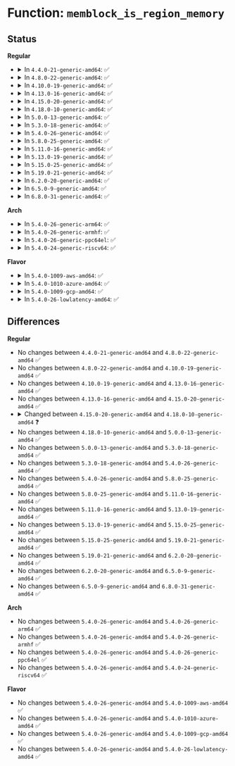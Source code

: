 # Function: <code>memblock_is_region_memory</code>

## Status
<b>Regular</b>
<ul>
<li>
<details>
<summary>In <code>4.4.0-21-generic-amd64</code>: ✅</summary>

```c
int memblock_is_region_memory(phys_addr_t base, phys_addr_t size)
```

```json
{
  "name": "memblock_is_region_memory",
  "collision_type": "Unique Global",
  "inline_type": "No",
  "funcs": [
    {
      "addr": 18446744071587360039,
      "name": "memblock_is_region_memory",
      "external": true,
      "loc": "mm/memblock.c:1549",
      "file": "mm/memblock.c",
      "inline": "seen, unknown",
      "caller_inline": [],
      "caller_func": [
        "arch/x86/mm/init.c:adjust_range_page_size_mask",
        "arch/x86/mm/init.c:adjust_range_page_size_mask"
      ]
    }
  ],
  "symbols": [
    {
      "addr": 18446744071587360039,
      "name": "memblock_is_region_memory",
      "section": ".text",
      "bind": "STB_GLOBAL",
      "size": 102
    }
  ]
}
```
</details>
</li>
<li>
<details>
<summary>In <code>4.8.0-22-generic-amd64</code>: ✅</summary>

```c
int memblock_is_region_memory(phys_addr_t base, phys_addr_t size)
```

```json
{
  "name": "memblock_is_region_memory",
  "collision_type": "Unique Global",
  "inline_type": "No",
  "funcs": [
    {
      "addr": 18446744071587861070,
      "name": "memblock_is_region_memory",
      "external": true,
      "loc": "mm/memblock.c:1606",
      "file": "mm/memblock.c",
      "inline": "seen, unknown",
      "caller_inline": [],
      "caller_func": [
        "arch/x86/mm/init.c:adjust_range_page_size_mask",
        "arch/x86/mm/init.c:adjust_range_page_size_mask"
      ]
    }
  ],
  "symbols": [
    {
      "addr": 18446744071587861070,
      "name": "memblock_is_region_memory",
      "section": ".text",
      "bind": "STB_GLOBAL",
      "size": 100
    }
  ]
}
```
</details>
</li>
<li>
<details>
<summary>In <code>4.10.0-19-generic-amd64</code>: ✅</summary>

```c
int memblock_is_region_memory(phys_addr_t base, phys_addr_t size)
```

```json
{
  "name": "memblock_is_region_memory",
  "collision_type": "Unique Global",
  "inline_type": "No",
  "funcs": [
    {
      "addr": 18446744071588075782,
      "name": "memblock_is_region_memory",
      "external": true,
      "loc": "mm/memblock.c:1611",
      "file": "mm/memblock.c",
      "inline": "seen, unknown",
      "caller_inline": [],
      "caller_func": [
        "arch/x86/mm/init.c:adjust_range_page_size_mask",
        "arch/x86/mm/init.c:adjust_range_page_size_mask"
      ]
    }
  ],
  "symbols": [
    {
      "addr": 18446744071588075782,
      "name": "memblock_is_region_memory",
      "section": ".text",
      "bind": "STB_GLOBAL",
      "size": 100
    }
  ]
}
```
</details>
</li>
<li>
<details>
<summary>In <code>4.13.0-16-generic-amd64</code>: ✅</summary>

```c
int memblock_is_region_memory(phys_addr_t base, phys_addr_t size)
```

```json
{
  "name": "memblock_is_region_memory",
  "collision_type": "Unique Global",
  "inline_type": "No",
  "funcs": [
    {
      "addr": 18446744071588302295,
      "name": "memblock_is_region_memory",
      "external": true,
      "loc": "mm/memblock.c:1647",
      "file": "mm/memblock.c",
      "inline": "seen, unknown",
      "caller_inline": [],
      "caller_func": [
        "arch/x86/mm/init.c:adjust_range_page_size_mask",
        "arch/x86/mm/init.c:adjust_range_page_size_mask"
      ]
    }
  ],
  "symbols": [
    {
      "addr": 18446744071588302295,
      "name": "memblock_is_region_memory",
      "section": ".text",
      "bind": "STB_GLOBAL",
      "size": 96
    }
  ]
}
```
</details>
</li>
<li>
<details>
<summary>In <code>4.15.0-20-generic-amd64</code>: ✅</summary>

```c
int memblock_is_region_memory(phys_addr_t base, phys_addr_t size)
```

```json
{
  "name": "memblock_is_region_memory",
  "collision_type": "Unique Global",
  "inline_type": "No",
  "funcs": [
    {
      "addr": 18446744071588867433,
      "name": "memblock_is_region_memory",
      "external": true,
      "loc": "mm/memblock.c:1665",
      "file": "mm/memblock.c",
      "inline": "seen, unknown",
      "caller_inline": [],
      "caller_func": [
        "arch/x86/mm/init.c:adjust_range_page_size_mask",
        "arch/x86/mm/init.c:adjust_range_page_size_mask"
      ]
    }
  ],
  "symbols": [
    {
      "addr": 18446744071588867433,
      "name": "memblock_is_region_memory",
      "section": ".text",
      "bind": "STB_GLOBAL",
      "size": 96
    }
  ]
}
```
</details>
</li>
<li>
<details>
<summary>In <code>4.18.0-10-generic-amd64</code>: ✅</summary>

```c
bool memblock_is_region_memory(phys_addr_t base, phys_addr_t size)
```

```json
{
  "name": "memblock_is_region_memory",
  "collision_type": "Unique Global",
  "inline_type": "No",
  "funcs": [
    {
      "addr": 18446744071589246514,
      "name": "memblock_is_region_memory",
      "external": true,
      "loc": "mm/memblock.c:1675",
      "file": "mm/memblock.c",
      "inline": "seen, unknown",
      "caller_inline": [],
      "caller_func": [
        "arch/x86/mm/init.c:adjust_range_page_size_mask",
        "arch/x86/mm/init.c:adjust_range_page_size_mask"
      ]
    }
  ],
  "symbols": [
    {
      "addr": 18446744071589246514,
      "name": "memblock_is_region_memory",
      "section": ".text",
      "bind": "STB_GLOBAL",
      "size": 94
    }
  ]
}
```
</details>
</li>
<li>
<details>
<summary>In <code>5.0.0-13-generic-amd64</code>: ✅</summary>

```c
bool memblock_is_region_memory(phys_addr_t base, phys_addr_t size)
```

```json
{
  "name": "memblock_is_region_memory",
  "collision_type": "Unique Global",
  "inline_type": "No",
  "funcs": [
    {
      "addr": 18446744071589488840,
      "name": "memblock_is_region_memory",
      "external": true,
      "loc": "mm/memblock.c:1775",
      "file": "mm/memblock.c",
      "inline": "seen, unknown",
      "caller_inline": [],
      "caller_func": [
        "arch/x86/mm/init.c:adjust_range_page_size_mask",
        "arch/x86/mm/init.c:adjust_range_page_size_mask"
      ]
    }
  ],
  "symbols": [
    {
      "addr": 18446744071589488840,
      "name": "memblock_is_region_memory",
      "section": ".text",
      "bind": "STB_GLOBAL",
      "size": 94
    }
  ]
}
```
</details>
</li>
<li>
<details>
<summary>In <code>5.3.0-18-generic-amd64</code>: ✅</summary>

```c
bool memblock_is_region_memory(phys_addr_t base, phys_addr_t size)
```

```json
{
  "name": "memblock_is_region_memory",
  "collision_type": "Unique Global",
  "inline_type": "No",
  "funcs": [
    {
      "addr": 18446744071589949569,
      "name": "memblock_is_region_memory",
      "external": true,
      "loc": "mm/memblock.c:1776",
      "file": "mm/memblock.c",
      "inline": "seen, unknown",
      "caller_inline": [],
      "caller_func": [
        "arch/x86/mm/init.c:adjust_range_page_size_mask",
        "arch/x86/mm/init.c:adjust_range_page_size_mask"
      ]
    }
  ],
  "symbols": [
    {
      "addr": 18446744071589949569,
      "name": "memblock_is_region_memory",
      "section": ".text",
      "bind": "STB_GLOBAL",
      "size": 94
    }
  ]
}
```
</details>
</li>
<li>
<details>
<summary>In <code>5.4.0-26-generic-amd64</code>: ✅</summary>

```c
bool memblock_is_region_memory(phys_addr_t base, phys_addr_t size)
```

```json
{
  "name": "memblock_is_region_memory",
  "collision_type": "Unique Global",
  "inline_type": "No",
  "funcs": [
    {
      "addr": 18446744071590177009,
      "name": "memblock_is_region_memory",
      "external": true,
      "loc": "mm/memblock.c:1776",
      "file": "mm/memblock.c",
      "inline": "seen, unknown",
      "caller_inline": [],
      "caller_func": [
        "arch/x86/mm/init.c:adjust_range_page_size_mask",
        "arch/x86/mm/init.c:adjust_range_page_size_mask"
      ]
    }
  ],
  "symbols": [
    {
      "addr": 18446744071590177009,
      "name": "memblock_is_region_memory",
      "section": ".text",
      "bind": "STB_GLOBAL",
      "size": 94
    }
  ]
}
```
</details>
</li>
<li>
<details>
<summary>In <code>5.8.0-25-generic-amd64</code>: ✅</summary>

```c
bool memblock_is_region_memory(phys_addr_t base, phys_addr_t size)
```

```json
{
  "name": "memblock_is_region_memory",
  "collision_type": "Unique Global",
  "inline_type": "No",
  "funcs": [
    {
      "addr": 18446744071591195327,
      "name": "memblock_is_region_memory",
      "external": true,
      "loc": "mm/memblock.c:1828",
      "file": "mm/memblock.c",
      "inline": "seen, unknown",
      "caller_inline": [],
      "caller_func": [
        "arch/x86/mm/init.c:adjust_range_page_size_mask",
        "arch/x86/mm/init.c:adjust_range_page_size_mask"
      ]
    }
  ],
  "symbols": [
    {
      "addr": 18446744071591195327,
      "name": "memblock_is_region_memory",
      "section": ".text",
      "bind": "STB_GLOBAL",
      "size": 87
    }
  ]
}
```
</details>
</li>
<li>
<details>
<summary>In <code>5.11.0-16-generic-amd64</code>: ✅</summary>

```c
bool memblock_is_region_memory(phys_addr_t base, phys_addr_t size)
```

```json
{
  "name": "memblock_is_region_memory",
  "collision_type": "Unique Global",
  "inline_type": "No",
  "funcs": [
    {
      "addr": 18446744071591690209,
      "name": "memblock_is_region_memory",
      "external": true,
      "loc": "mm/memblock.c:1773",
      "file": "mm/memblock.c",
      "inline": "seen, unknown",
      "caller_inline": [],
      "caller_func": [
        "arch/x86/mm/init.c:adjust_range_page_size_mask",
        "arch/x86/mm/init.c:adjust_range_page_size_mask"
      ]
    }
  ],
  "symbols": [
    {
      "addr": 18446744071591690209,
      "name": "memblock_is_region_memory",
      "section": ".text",
      "bind": "STB_GLOBAL",
      "size": 87
    }
  ]
}
```
</details>
</li>
<li>
<details>
<summary>In <code>5.13.0-19-generic-amd64</code>: ✅</summary>

```c
bool memblock_is_region_memory(phys_addr_t base, phys_addr_t size)
```

```json
{
  "name": "memblock_is_region_memory",
  "collision_type": "Unique Global",
  "inline_type": "No",
  "funcs": [
    {
      "addr": 18446744071591633058,
      "name": "memblock_is_region_memory",
      "external": true,
      "loc": "mm/memblock.c:1774",
      "file": "mm/memblock.c",
      "inline": "seen, unknown",
      "caller_inline": [],
      "caller_func": [
        "init/initramfs.c:reserve_initrd_mem",
        "arch/x86/mm/init.c:adjust_range_page_size_mask",
        "arch/x86/mm/init.c:adjust_range_page_size_mask"
      ]
    }
  ],
  "symbols": [
    {
      "addr": 18446744071591633058,
      "name": "memblock_is_region_memory",
      "section": ".text",
      "bind": "STB_GLOBAL",
      "size": 87
    }
  ]
}
```
</details>
</li>
<li>
<details>
<summary>In <code>5.15.0-25-generic-amd64</code>: ✅</summary>

```c
bool memblock_is_region_memory(phys_addr_t base, phys_addr_t size)
```

```json
{
  "name": "memblock_is_region_memory",
  "collision_type": "Unique Global",
  "inline_type": "No",
  "funcs": [
    {
      "addr": 18446744071592807084,
      "name": "memblock_is_region_memory",
      "external": true,
      "loc": "mm/memblock.c:1802",
      "file": "mm/memblock.c",
      "inline": "seen, unknown",
      "caller_inline": [],
      "caller_func": [
        "init/initramfs.c:reserve_initrd_mem",
        "arch/x86/mm/init.c:adjust_range_page_size_mask",
        "arch/x86/mm/init.c:adjust_range_page_size_mask"
      ]
    }
  ],
  "symbols": [
    {
      "addr": 18446744071592807084,
      "name": "memblock_is_region_memory",
      "section": ".text",
      "bind": "STB_GLOBAL",
      "size": 87
    }
  ]
}
```
</details>
</li>
<li>
<details>
<summary>In <code>5.19.0-21-generic-amd64</code>: ✅</summary>

```c
bool memblock_is_region_memory(phys_addr_t base, phys_addr_t size)
```

```json
{
  "name": "memblock_is_region_memory",
  "collision_type": "Unique Global",
  "inline_type": "No",
  "funcs": [
    {
      "addr": 18446744071594708128,
      "name": "memblock_is_region_memory",
      "external": true,
      "loc": "mm/memblock.c:1809",
      "file": "mm/memblock.c",
      "inline": "seen, unknown",
      "caller_inline": [],
      "caller_func": [
        "init/initramfs.c:reserve_initrd_mem",
        "arch/x86/mm/init.c:adjust_range_page_size_mask",
        "arch/x86/mm/init.c:adjust_range_page_size_mask"
      ]
    }
  ],
  "symbols": [
    {
      "addr": 18446744071594708128,
      "name": "memblock_is_region_memory",
      "section": ".text",
      "bind": "STB_GLOBAL",
      "size": 96
    }
  ]
}
```
</details>
</li>
<li>
<details>
<summary>In <code>6.2.0-20-generic-amd64</code>: ✅</summary>

```c
bool memblock_is_region_memory(phys_addr_t base, phys_addr_t size)
```

```json
{
  "name": "memblock_is_region_memory",
  "collision_type": "Unique Global",
  "inline_type": "No",
  "funcs": [
    {
      "addr": 18446744071596451760,
      "name": "memblock_is_region_memory",
      "external": true,
      "loc": "mm/memblock.c:1827",
      "file": "mm/memblock.c",
      "inline": "seen, unknown",
      "caller_inline": [],
      "caller_func": [
        "init/initramfs.c:reserve_initrd_mem",
        "arch/x86/mm/init.c:adjust_range_page_size_mask",
        "arch/x86/mm/init.c:adjust_range_page_size_mask"
      ]
    }
  ],
  "symbols": [
    {
      "addr": 18446744071596451760,
      "name": "memblock_is_region_memory",
      "section": ".text",
      "bind": "STB_GLOBAL",
      "size": 133
    }
  ]
}
```
</details>
</li>
<li>
<details>
<summary>In <code>6.5.0-9-generic-amd64</code>: ✅</summary>

```c
bool memblock_is_region_memory(phys_addr_t base, phys_addr_t size)
```

```json
{
  "name": "memblock_is_region_memory",
  "collision_type": "Unique Global",
  "inline_type": "No",
  "funcs": [
    {
      "addr": 18446744071596993088,
      "name": "memblock_is_region_memory",
      "external": true,
      "loc": "mm/memblock.c:1849",
      "file": "mm/memblock.c",
      "inline": "seen, unknown",
      "caller_inline": [],
      "caller_func": [
        "init/initramfs.c:reserve_initrd_mem",
        "arch/x86/mm/init.c:adjust_range_page_size_mask",
        "arch/x86/mm/init.c:adjust_range_page_size_mask"
      ]
    }
  ],
  "symbols": [
    {
      "addr": 18446744071596993088,
      "name": "memblock_is_region_memory",
      "section": ".text",
      "bind": "STB_GLOBAL",
      "size": 133
    }
  ]
}
```
</details>
</li>
<li>
<details>
<summary>In <code>6.8.0-31-generic-amd64</code>: ✅</summary>

```c
bool memblock_is_region_memory(phys_addr_t base, phys_addr_t size)
```

```json
{
  "name": "memblock_is_region_memory",
  "collision_type": "Unique Global",
  "inline_type": "No",
  "funcs": [
    {
      "addr": 18446744071597922480,
      "name": "memblock_is_region_memory",
      "external": true,
      "loc": "mm/memblock.c:1907",
      "file": "mm/memblock.c",
      "inline": "seen, unknown",
      "caller_inline": [],
      "caller_func": [
        "init/initramfs.c:reserve_initrd_mem",
        "arch/x86/mm/init.c:adjust_range_page_size_mask",
        "arch/x86/mm/init.c:adjust_range_page_size_mask"
      ]
    }
  ],
  "symbols": [
    {
      "addr": 18446744071597922480,
      "name": "memblock_is_region_memory",
      "section": ".text",
      "bind": "STB_GLOBAL",
      "size": 133
    }
  ]
}
```
</details>
</li>
</ul>
<b>Arch</b>
<ul>
<li>
<details>
<summary>In <code>5.4.0-26-generic-arm64</code>: ✅</summary>

```c
bool memblock_is_region_memory(phys_addr_t base, phys_addr_t size)
```

```json
{
  "name": "memblock_is_region_memory",
  "collision_type": "Unique Global",
  "inline_type": "No",
  "funcs": [
    {
      "addr": 18446603336492897032,
      "name": "memblock_is_region_memory",
      "external": true,
      "loc": "mm/memblock.c:1776",
      "file": "mm/memblock.c",
      "inline": "seen, unknown",
      "caller_inline": [],
      "caller_func": [
        "arch/arm64/mm/init.c:arm64_memblock_init",
        "arch/arm64/mm/mmap.c:valid_phys_addr_range"
      ]
    }
  ],
  "symbols": [
    {
      "addr": 18446603336492897032,
      "name": "memblock_is_region_memory",
      "section": ".text",
      "bind": "STB_GLOBAL",
      "size": 176
    }
  ]
}
```
</details>
</li>
<li>
<details>
<summary>In <code>5.4.0-26-generic-armhf</code>: ✅</summary>

```c
bool memblock_is_region_memory(phys_addr_t base, phys_addr_t size)
```

```json
{
  "name": "memblock_is_region_memory",
  "collision_type": "Unique Global",
  "inline_type": "No",
  "funcs": [
    {
      "addr": 3226693216,
      "name": "memblock_is_region_memory",
      "external": true,
      "loc": "mm/memblock.c:1776",
      "file": "mm/memblock.c",
      "inline": "seen, unknown",
      "caller_inline": [],
      "caller_func": [
        "arch/arm/kernel/machine_kexec.c:machine_kexec_prepare",
        "arch/arm/mm/init.c:arm_memblock_init",
        "arch/arm/mach-shmobile/setup-rcar-gen2.c:rcar_gen2_reserve"
      ]
    }
  ],
  "symbols": [
    {
      "addr": 3226693216,
      "name": "memblock_is_region_memory",
      "section": ".text",
      "bind": "STB_GLOBAL",
      "size": 156
    }
  ]
}
```
</details>
</li>
<li>
<details>
<summary>In <code>5.4.0-26-generic-ppc64el</code>: ✅</summary>

```c
bool memblock_is_region_memory(phys_addr_t base, phys_addr_t size)
```

```json
{
  "name": "memblock_is_region_memory",
  "collision_type": "Unique Global",
  "inline_type": "No",
  "funcs": [
    {
      "addr": 13835058055286296880,
      "name": "memblock_is_region_memory",
      "external": true,
      "loc": "mm/memblock.c:1776",
      "file": "mm/memblock.c",
      "inline": "seen, unknown",
      "caller_inline": [],
      "caller_func": [
        "arch/powerpc/kernel/crash_dump.c:copy_oldmem_page",
        "arch/powerpc/kernel/machine_kexec.c:reserve_crashkernel"
      ]
    }
  ],
  "symbols": [
    {
      "addr": 13835058055286296880,
      "name": "memblock_is_region_memory",
      "section": ".text",
      "bind": "STB_GLOBAL",
      "size": 220
    }
  ]
}
```
</details>
</li>
<li>
<details>
<summary>In <code>5.4.0-24-generic-riscv64</code>: ✅</summary>

```c
bool memblock_is_region_memory(phys_addr_t base, phys_addr_t size)
```

```json
{
  "name": "memblock_is_region_memory",
  "collision_type": "Unique Global",
  "inline_type": "No",
  "funcs": [
    {
      "addr": 18446743936270895822,
      "name": "memblock_is_region_memory",
      "external": true,
      "loc": "mm/memblock.c:1776",
      "file": "mm/memblock.c",
      "inline": "seen, unknown",
      "caller_inline": [],
      "caller_func": []
    }
  ],
  "symbols": [
    {
      "addr": 18446743936270895822,
      "name": "memblock_is_region_memory",
      "section": ".init.text",
      "bind": "STB_GLOBAL",
      "size": 104
    }
  ]
}
```
</details>
</li>
</ul>
<b>Flavor</b>
<ul>
<li>
<details>
<summary>In <code>5.4.0-1009-aws-amd64</code>: ✅</summary>

```c
bool memblock_is_region_memory(phys_addr_t base, phys_addr_t size)
```

```json
{
  "name": "memblock_is_region_memory",
  "collision_type": "Unique Global",
  "inline_type": "No",
  "funcs": [
    {
      "addr": 18446744071589779297,
      "name": "memblock_is_region_memory",
      "external": true,
      "loc": "mm/memblock.c:1776",
      "file": "mm/memblock.c",
      "inline": "seen, unknown",
      "caller_inline": [],
      "caller_func": [
        "arch/x86/mm/init.c:adjust_range_page_size_mask",
        "arch/x86/mm/init.c:adjust_range_page_size_mask"
      ]
    }
  ],
  "symbols": [
    {
      "addr": 18446744071589779297,
      "name": "memblock_is_region_memory",
      "section": ".text",
      "bind": "STB_GLOBAL",
      "size": 94
    }
  ]
}
```
</details>
</li>
<li>
<details>
<summary>In <code>5.4.0-1010-azure-amd64</code>: ✅</summary>

```c
bool memblock_is_region_memory(phys_addr_t base, phys_addr_t size)
```

```json
{
  "name": "memblock_is_region_memory",
  "collision_type": "Unique Global",
  "inline_type": "No",
  "funcs": [
    {
      "addr": 18446744071589502120,
      "name": "memblock_is_region_memory",
      "external": true,
      "loc": "mm/memblock.c:1776",
      "file": "mm/memblock.c",
      "inline": "seen, unknown",
      "caller_inline": [],
      "caller_func": [
        "arch/x86/mm/init.c:adjust_range_page_size_mask",
        "arch/x86/mm/init.c:adjust_range_page_size_mask"
      ]
    }
  ],
  "symbols": [
    {
      "addr": 18446744071589502120,
      "name": "memblock_is_region_memory",
      "section": ".text",
      "bind": "STB_GLOBAL",
      "size": 94
    }
  ]
}
```
</details>
</li>
<li>
<details>
<summary>In <code>5.4.0-1009-gcp-amd64</code>: ✅</summary>

```c
bool memblock_is_region_memory(phys_addr_t base, phys_addr_t size)
```

```json
{
  "name": "memblock_is_region_memory",
  "collision_type": "Unique Global",
  "inline_type": "No",
  "funcs": [
    {
      "addr": 18446744071590222705,
      "name": "memblock_is_region_memory",
      "external": true,
      "loc": "mm/memblock.c:1776",
      "file": "mm/memblock.c",
      "inline": "seen, unknown",
      "caller_inline": [],
      "caller_func": [
        "arch/x86/mm/init.c:adjust_range_page_size_mask",
        "arch/x86/mm/init.c:adjust_range_page_size_mask"
      ]
    }
  ],
  "symbols": [
    {
      "addr": 18446744071590222705,
      "name": "memblock_is_region_memory",
      "section": ".text",
      "bind": "STB_GLOBAL",
      "size": 94
    }
  ]
}
```
</details>
</li>
<li>
<details>
<summary>In <code>5.4.0-26-lowlatency-amd64</code>: ✅</summary>

```c
bool memblock_is_region_memory(phys_addr_t base, phys_addr_t size)
```

```json
{
  "name": "memblock_is_region_memory",
  "collision_type": "Unique Global",
  "inline_type": "No",
  "funcs": [
    {
      "addr": 18446744071590273063,
      "name": "memblock_is_region_memory",
      "external": true,
      "loc": "mm/memblock.c:1776",
      "file": "mm/memblock.c",
      "inline": "seen, unknown",
      "caller_inline": [],
      "caller_func": [
        "arch/x86/mm/init.c:adjust_range_page_size_mask",
        "arch/x86/mm/init.c:adjust_range_page_size_mask"
      ]
    }
  ],
  "symbols": [
    {
      "addr": 18446744071590273063,
      "name": "memblock_is_region_memory",
      "section": ".text",
      "bind": "STB_GLOBAL",
      "size": 94
    }
  ]
}
```
</details>
</li>
</ul>

## Differences
<b>Regular</b>
<ul>
<li>
No changes between <code>4.4.0-21-generic-amd64</code> and <code>4.8.0-22-generic-amd64</code> ✅
</li>
<li>
No changes between <code>4.8.0-22-generic-amd64</code> and <code>4.10.0-19-generic-amd64</code> ✅
</li>
<li>
No changes between <code>4.10.0-19-generic-amd64</code> and <code>4.13.0-16-generic-amd64</code> ✅
</li>
<li>
No changes between <code>4.13.0-16-generic-amd64</code> and <code>4.15.0-20-generic-amd64</code> ✅
</li>
<li>
<details>
<summary>Changed between <code>4.15.0-20-generic-amd64</code> and <code>4.18.0-10-generic-amd64</code> ❓</summary>
<ul>
<li>
<b>Return type changed. </b>
<code>int</code> ➡️ <code>bool</code>
</li>
</ul>
</details>
</li>
<li>
No changes between <code>4.18.0-10-generic-amd64</code> and <code>5.0.0-13-generic-amd64</code> ✅
</li>
<li>
No changes between <code>5.0.0-13-generic-amd64</code> and <code>5.3.0-18-generic-amd64</code> ✅
</li>
<li>
No changes between <code>5.3.0-18-generic-amd64</code> and <code>5.4.0-26-generic-amd64</code> ✅
</li>
<li>
No changes between <code>5.4.0-26-generic-amd64</code> and <code>5.8.0-25-generic-amd64</code> ✅
</li>
<li>
No changes between <code>5.8.0-25-generic-amd64</code> and <code>5.11.0-16-generic-amd64</code> ✅
</li>
<li>
No changes between <code>5.11.0-16-generic-amd64</code> and <code>5.13.0-19-generic-amd64</code> ✅
</li>
<li>
No changes between <code>5.13.0-19-generic-amd64</code> and <code>5.15.0-25-generic-amd64</code> ✅
</li>
<li>
No changes between <code>5.15.0-25-generic-amd64</code> and <code>5.19.0-21-generic-amd64</code> ✅
</li>
<li>
No changes between <code>5.19.0-21-generic-amd64</code> and <code>6.2.0-20-generic-amd64</code> ✅
</li>
<li>
No changes between <code>6.2.0-20-generic-amd64</code> and <code>6.5.0-9-generic-amd64</code> ✅
</li>
<li>
No changes between <code>6.5.0-9-generic-amd64</code> and <code>6.8.0-31-generic-amd64</code> ✅
</li>
</ul>
<b>Arch</b>
<ul>
<li>
No changes between <code>5.4.0-26-generic-amd64</code> and <code>5.4.0-26-generic-arm64</code> ✅
</li>
<li>
No changes between <code>5.4.0-26-generic-amd64</code> and <code>5.4.0-26-generic-armhf</code> ✅
</li>
<li>
No changes between <code>5.4.0-26-generic-amd64</code> and <code>5.4.0-26-generic-ppc64el</code> ✅
</li>
<li>
No changes between <code>5.4.0-26-generic-amd64</code> and <code>5.4.0-24-generic-riscv64</code> ✅
</li>
</ul>
<b>Flavor</b>
<ul>
<li>
No changes between <code>5.4.0-26-generic-amd64</code> and <code>5.4.0-1009-aws-amd64</code> ✅
</li>
<li>
No changes between <code>5.4.0-26-generic-amd64</code> and <code>5.4.0-1010-azure-amd64</code> ✅
</li>
<li>
No changes between <code>5.4.0-26-generic-amd64</code> and <code>5.4.0-1009-gcp-amd64</code> ✅
</li>
<li>
No changes between <code>5.4.0-26-generic-amd64</code> and <code>5.4.0-26-lowlatency-amd64</code> ✅
</li>
</ul>
